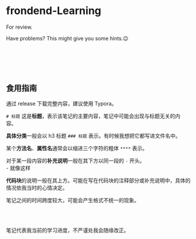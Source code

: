 # frondend-Learning

For review.

Have problems? This might give you some hints.😉

</br>

</br>

</br>

</br>

## 食用指南

通过 release 下载完整内容，建议使用 Typora。

`# 标题` 这是**标题**，表示该笔记的主要内容，笔记中可能会出现与标题无关的内容。

**具体分类**一般会以 h3 标题 `### 标题` 表示。有时候我想把它都写进文件名中。

某个**方法名**、**属性名**通常会以缩进三个字符的粗体 `****` 表示。

对于某一段内容的**补充说明**一般在其下方以同一段的 `-` 开头。  
 \- 就像这样

**代码块**的说明一般在其上方。可能在写在代码块的注释部分或补充说明中，具体的情况依我当时的心情决定。

笔记之间的时间跨度较大，可能会产生格式不统一的现象。

</br>

</br>

笔记代表我当前的学习进度，不严谨处我会随缘改正。
